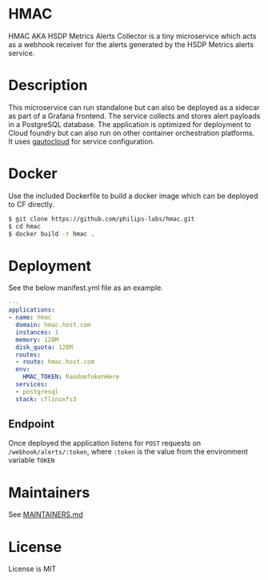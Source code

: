 # HMAC
HMAC AKA HSDP Metrics Alerts Collector is a tiny microservice which acts as
a webhook receiver for the alerts generated by the HSDP Metrics alerts service.

# Description

This microservice can run standalone but can also be deployed as a sidecar as part
of a Grafana frontend. The service collects and stores alert payloads in a PostgreSQL database. The application is optimized for deployment to Cloud foundry but can also run on other container orchestration platforms. It uses [gautocloud](https://github.com/cloudfoundry-community/gautocloud) for service configuration.

# Docker
Use the included Dockerfile to build a docker image which can be deployed to CF directly.

```bash
$ git clone https://github.com/philips-labs/hmac.git
$ cd hmac
$ docker build -t hmac .
```

# Deployment
See the below manifest.yml file as an example. 

```yaml
---
applications:
- name: hmac
  domain: hmac.host.com
  instances: 1
  memory: 128M
  disk_quota: 128M
  routes:
  - route: hmac.host.com
  env:
    HMAC_TOKEN: RandomTokenHere
  services:
  - postgresql
  stack: cflinuxfs3
```

## Endpoint

Once deployed the application listens for `POST` requests on `/webhook/alerts/:token`, where `:token` is the value from the environment variable `TOKEN`
 
# Maintainers
See [MAINTAINERS.md](MAINTAINERS.md)

# License
License is MIT

